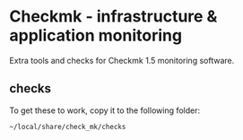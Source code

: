 # Checkmk - infrastructure & application monitoring

Extra tools and checks for Checkmk 1.5 monitoring software.

## checks

To get these to work, copy it to the following folder:

    ~/local/share/check_mk/checks
